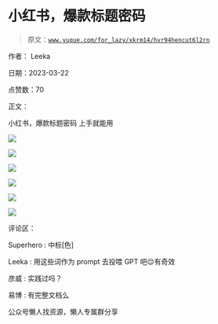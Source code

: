 # 小红书，爆款标题密码

> 原文：[`www.yuque.com/for_lazy/xkrm14/hvr94hencut6l2rn`](https://www.yuque.com/for_lazy/xkrm14/hvr94hencut6l2rn)

作者： Leeka

日期：2023-03-22

点赞数：70

正文：

小红书，爆款标题密码 上手就能用

![](img/854ec09a55a0c89b9f0515ad68775f3d.png)

![](img/34a887dd7c4c1caa4c1dacaebd9c02b5.png)

![](img/5a11aae2f5a542787d5196329ee7cb77.png)

![](img/8b3431f4d507f6ee519dd29d730fe262.png)

![](img/f5e4d43d5e1a6b759e1faa70203f80aa.png)

![](img/cf64833b21db1a821595612000563815.png)

评论区：

Superhero : 中标[色]

Leeka : 用这些词作为 prompt 去投喂 GPT 吧😌有奇效

彦威 : 实践过吗？

易博 : 有完整文档么

公众号懒人找资源，懒人专属群分享

